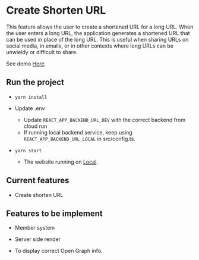 # Create Shorten URL

This feature allows the user to create a shortened URL for a long URL. When the user enters a long URL, the application generates a shortened URL that can be used in place of the long URL. This is useful when sharing URLs on social media, in emails, or in other contexts where long URLs can be unwieldy or difficult to share.

See demo [Here](https://shortening-url-6cf7a.web.app/).

## Run the project

- `yarn install`

- Update .env

  - Update `REACT_APP_BACKEND_URL_DEV` with the correct backend from cloud run
  - If running local backend service, keep using `REACT_APP_BACKEND_URL_LOCAL` in src/config.ts.

- `yarn start`

  - The website running on [Local](http://localhost:5000).

## Current features

- Create shorten URL

## Features to be implement

- Member system

- Server side render

- To display correct Open Graph info.
